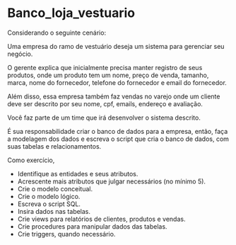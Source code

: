 # Banco_loja_vestuario

Considerando o seguinte cenário:

Uma empresa do ramo de vestuário deseja um sistema para gerenciar seu negócio.

O gerente explica que inicialmente precisa manter registro de seus produtos, onde um produto tem um nome, preço de venda, tamanho, marca, nome do fornecedor, telefone do fornecedor e email do fornecedor.

Além disso, essa empresa também faz vendas no varejo onde um cliente deve ser descrito por seu nome, cpf, emails, endereço e avaliação.

Você faz parte de um time que irá desenvolver o sistema descrito.

É sua responsabilidade criar o banco de dados para a empresa, então, faça a modelagem dos dados e escreva o script que cria o banco de dados, com suas tabelas e relacionamentos.


Como exercício,

- Identifique as entidades e seus atributos.
- Acrescente mais atributos que julgar necessários (no mínimo 5).
- Crie o modelo conceitual.
- Crie o modelo lógico.
- Escreva o script SQL.
- Insira dados nas tabelas.
- Crie views para relatórios de clientes, produtos e vendas.
- Crie procedures para manipular dados das tabelas.
- Crie triggers, quando necessário.

